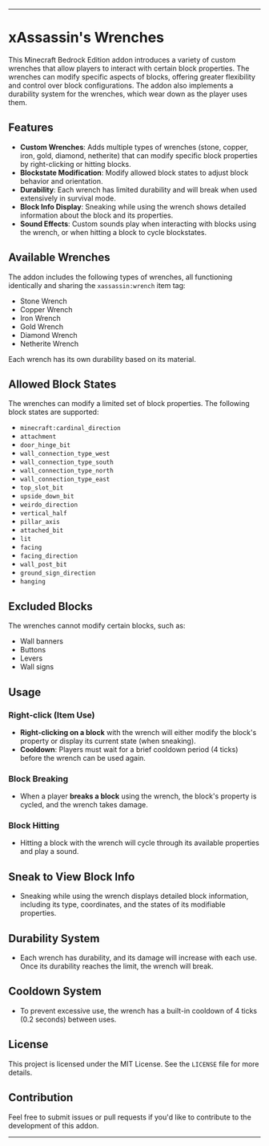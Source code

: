 
---

# xAssassin's Wrenches

This Minecraft Bedrock Edition addon introduces a variety of custom wrenches that allow players to interact with certain block properties. The wrenches can modify specific aspects of blocks, offering greater flexibility and control over block configurations. The addon also implements a durability system for the wrenches, which wear down as the player uses them.

## Features

- **Custom Wrenches**: Adds multiple types of wrenches (stone, copper, iron, gold, diamond, netherite) that can modify specific block properties by right-clicking or hitting blocks.
- **Blockstate Modification**: Modify allowed block states to adjust block behavior and orientation.
- **Durability**: Each wrench has limited durability and will break when used extensively in survival mode.
- **Block Info Display**: Sneaking while using the wrench shows detailed information about the block and its properties.
- **Sound Effects**: Custom sounds play when interacting with blocks using the wrench, or when hitting a block to cycle blockstates.

## Available Wrenches

The addon includes the following types of wrenches, all functioning identically and sharing the `xassassin:wrench` item tag:

- Stone Wrench
- Copper Wrench
- Iron Wrench
- Gold Wrench
- Diamond Wrench
- Netherite Wrench

Each wrench has its own durability based on its material.

## Allowed Block States

The wrenches can modify a limited set of block properties. The following block states are supported:

- `minecraft:cardinal_direction`
- `attachment`
- `door_hinge_bit`
- `wall_connection_type_west`
- `wall_connection_type_south`
- `wall_connection_type_north`
- `wall_connection_type_east`
- `top_slot_bit`
- `upside_down_bit`
- `weirdo_direction`
- `vertical_half`
- `pillar_axis`
- `attached_bit`
- `lit`
- `facing`
- `facing_direction`
- `wall_post_bit`
- `ground_sign_direction`
- `hanging`

## Excluded Blocks

The wrenches cannot modify certain blocks, such as:

- Wall banners
- Buttons
- Levers
- Wall signs

## Usage

### Right-click (Item Use)

- **Right-clicking on a block** with the wrench will either modify the block's property or display its current state (when sneaking).
- **Cooldown**: Players must wait for a brief cooldown period (4 ticks) before the wrench can be used again.

### Block Breaking

- When a player **breaks a block** using the wrench, the block's property is cycled, and the wrench takes damage.

### Block Hitting

- Hitting a block with the wrench will cycle through its available properties and play a sound.

## Sneak to View Block Info

- Sneaking while using the wrench displays detailed block information, including its type, coordinates, and the states of its modifiable properties.

## Durability System

- Each wrench has durability, and its damage will increase with each use. Once its durability reaches the limit, the wrench will break.

## Cooldown System

- To prevent excessive use, the wrench has a built-in cooldown of 4 ticks (0.2 seconds) between uses.

## License

This project is licensed under the MIT License. See the `LICENSE` file for more details.

## Contribution

Feel free to submit issues or pull requests if you'd like to contribute to the development of this addon.

---
